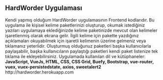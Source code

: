 <h2>HardWorder Uygulaması</h2>
Kendi yapmış olduğum HardWorder uygulamasının Frontend kodlarıdır. Bu uygulama ile kişisel kelime paketlerinizi oluşturup, okumak istediğiniz yazıları uygulamaya eklediğinizde kelime paketinizde mevcut olan kelimeler işaretlenmiş olarak ekrana gelir. İlgili kelime için pakette yazdığınız açıklamaları okuyabilmek için işaretli kelimenin üzerine gelmeniz veya tıklamanız yeterlidir. Oluşturmuş olduğunuz paketleri başka kullanıcılarla paylaşabilir, başka kullanıcıların paylaştığı paketleri kendi paket listenize tek tıklama ile ekleyebilirsiniz.
Uygulamada kullanılan dil ve kütüphaneler: <b>JavaScript, VueJs, HTML, CSS, CSS Grid, Buefy, Bootstrap, vue-router, vuex, vuex-persistedstate, axios, sweetalert2
</b> 
http://hardworder.herokuapp.com 
